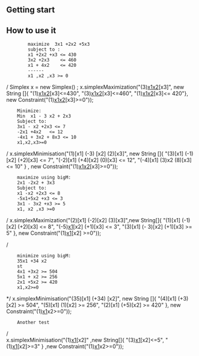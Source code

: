 ## Getting start


## How to use it

            maximize  3x1 +2x2 +5x3
            subject to :
            x1 +2x2 +x3 <= 430
            3x2 +2x3    <= 460
            x1 + 4x2    <= 420
            ------
            x1 ,x2 ,x3 >= 0
/
        Simplex x = new Simplex() ;
        x.simplexMaximization("(3)[x1](2)[x2](5)[x3]", new String []{
        "(1)[x1](2)[x2](1)[x3]<=430",
        "(3)[x1](0)[x2](2)[x3]<=460",
        "(1)[x1](4)[x2](0)[x3]<= 420"},
         new Constraint("(1)[x1](2)[x2](3)[x3]>=0"));



        Minimize:
        Min  x1 - 3 x2 + 2x3 
        Subject to:
        3x1 - x2 +2x3 <= 7
        -2x1 +4x2   <= 12
        -4x1 + 3x2 + 8x3 <= 10
        x1,x2,x3>=0
 /
        x.simplexMinimisation("(1)[x1] (-3) [x2]  (2)[x3]", new String []{
            "(3)[x1] (-1) [x2] (+2)[x3] <= 7",
            "(-2)[x1] (+4)[x2] (0)[x3]   <= 12",
            "(-4)[x1] (3)x2 (8)[x3] <= 10"
           } , new Constraint("(1)[x1](1)[x2](1)[x3]>=0"));


        maximize using bigM:
        2x1 -2x2 + 3x3
        Subject to:
        x1 -x2 +2x3 <= 8
        -5x1+5x2 +x3 <= 3
        3x1 - 3x2 +x3 >= 5
        x1, x2 ,x3 >=0
 /
        x.simplexMaximization("(2)[x1] (-2)[x2] (3)[x3]",new String[]{
            "(1)[x1] (-1)[x2] (+2)[x3] <= 8", 
            "(-5)[x1](+5)[x2] (+1)[x3] <= 3",
            "(3)[x1] (- 3)[x2] (+1)[x3] >= 5"
        }, new Constraint("(1)[x1](1)[x2] >=0"));

/

        minimize using bigM:
        35x1 +34 x2
        st
        4x1 +3x2 >= 504
        5x1 + x2 >= 256
        2x1 +5x2 >= 420
        x1,x2>=0

 */
        x.simplexMinimisation("(35)[x1] (+34) [x2]", new String []{
            "(4)[x1] (+3)[x2] >= 504",
            "(5)[x1] (1)[x2] >= 256",
            "(2)[x1] (+5)[x2] >= 420"
        }, new Constraint("(1)[x1](1)x2>=0"));

        Another test
/        
        x.simplexMinimisation("(1)[x1](3)[x2]" ,new String[]{
            "(3)[x1](1)[x2]<=5",
            "(1)[x1](1)[x2]>=3"
        } ,new Constraint("(1)[x1](1)x2>=0"));


